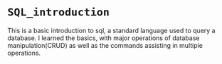 # `SQL_introduction`
This is a basic introduction to sql, a standard language used to query a database. I learned the basics, with major operations of database manipulation(CRUD) as well as the commands assisting in multiple operations.
